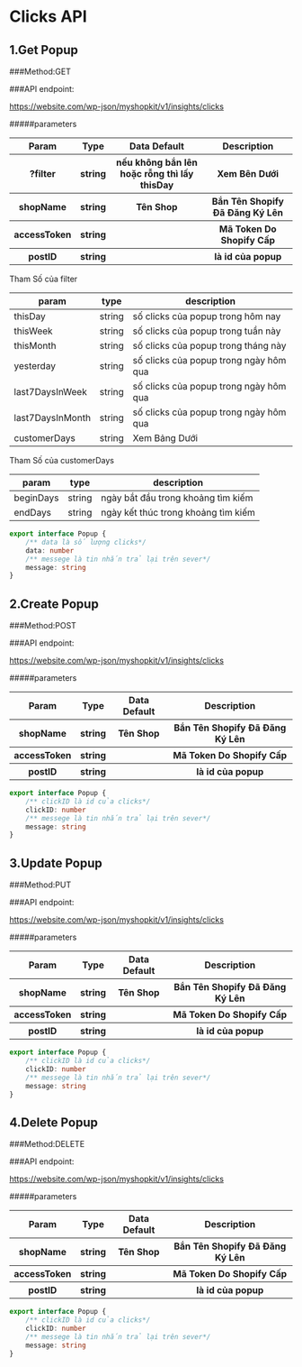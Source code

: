 # Clicks API

## 1.Get Popup

###Method:GET

###API endpoint:

https://website.com/wp-json/myshopkit/v1/insights/clicks

#####parameters
<table>
<tr>
<th>Param</th>
<th>Type</th>
<th>Data Default</th>
<th>Description</th>
</tr>
<tr>
<th>?filter</th>
<th>string</th>
<th>nếu không bắn lên hoặc rỗng thì lấy thisDay</th>
<th>Xem Bên Dưới</th>
</tr>
<tr>
<th>shopName</th>
<th>string</th>
<th>Tên Shop</th>
<th>Bắn Tên Shopify Đã Đăng Ký Lên</th>
</tr>
<tr>
<th>accessToken</th>
<th>string</th>
<th></th>
<th>Mã Token Do Shopify Cấp</th>
</tr>
<tr>
<th>postID</th>
<th>string</th>
<th></th>
<th>là id của popup</th>
</tr>
</table>
Tham Số của filter

param | type | description
--- | --- | ---
thisDay | string |số clicks của popup trong hôm nay
thisWeek | string | số clicks của popup trong tuần này
thisMonth | string | số clicks của popup trong tháng này
yesterday | string | số clicks của popup trong ngày hôm qua
last7DaysInWeek | string | số clicks của popup trong ngày hôm qua
last7DaysInMonth | string | số clicks của popup trong ngày hôm qua
customerDays | string | Xem Bảng Dưới

Tham Số của customerDays

param | type | description
--- | --- | ---
beginDays | string |ngày bắt đầu trong khoảng tìm kiếm 
endDays | string |ngày kết thúc trong khoảng tìm kiếm 



````ts
export interface Popup {
    /** data là số lượng clicks*/
    data: number
    /** messege là tin nhắn trả lại trên sever*/
    message: string
}
````
## 2.Create Popup

###Method:POST

###API endpoint:

https://website.com/wp-json/myshopkit/v1/insights/clicks

#####parameters
<table>
<tr>
<th>Param</th>
<th>Type</th>
<th>Data Default</th>
<th>Description</th>
</tr>
<tr>
<th>shopName</th>
<th>string</th>
<th>Tên Shop</th>
<th>Bắn Tên Shopify Đã Đăng Ký Lên</th>
</tr>
<tr>
<th>accessToken</th>
<th>string</th>
<th></th>
<th>Mã Token Do Shopify Cấp</th>
</tr>
<tr>
<th>postID</th>
<th>string</th>
<th></th>
<th>là id của popup</th>
</tr>
</table>

````ts
export interface Popup {
    /** clickID là id của clicks*/
    clickID: number
    /** messege là tin nhắn trả lại trên sever*/
    message: string
}
````
## 3.Update Popup

###Method:PUT

###API endpoint:

https://website.com/wp-json/myshopkit/v1/insights/clicks

#####parameters
<table>
<tr>
<th>Param</th>
<th>Type</th>
<th>Data Default</th>
<th>Description</th>
</tr>
<tr>
<th>shopName</th>
<th>string</th>
<th>Tên Shop</th>
<th>Bắn Tên Shopify Đã Đăng Ký Lên</th>
</tr>
<tr>
<th>accessToken</th>
<th>string</th>
<th></th>
<th>Mã Token Do Shopify Cấp</th>
</tr>
<tr>
<th>postID</th>
<th>string</th>
<th></th>
<th>là id của popup</th>
</tr>
</table>

````ts
export interface Popup {
    /** clickID là id của clicks*/
    clickID: number
    /** messege là tin nhắn trả lại trên sever*/
    message: string
}
````
## 4.Delete Popup

###Method:DELETE

###API endpoint:

https://website.com/wp-json/myshopkit/v1/insights/clicks

#####parameters
<table>
<tr>
<th>Param</th>
<th>Type</th>
<th>Data Default</th>
<th>Description</th>
</tr>
<tr>
<th>shopName</th>
<th>string</th>
<th>Tên Shop</th>
<th>Bắn Tên Shopify Đã Đăng Ký Lên</th>
</tr>
<tr>
<th>accessToken</th>
<th>string</th>
<th></th>
<th>Mã Token Do Shopify Cấp</th>
</tr>
<tr>
<th>postID</th>
<th>string</th>
<th></th>
<th>là id của popup</th>
</tr>
</table>

````ts
export interface Popup {
    /** clickID là id của clicks*/
    clickID: number
    /** messege là tin nhắn trả lại trên sever*/
    message: string
}
````